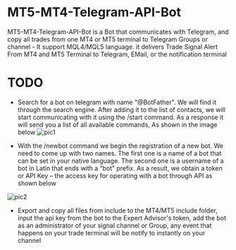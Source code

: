# MT5-MT4-Telegram-API-Bot
MT5-MT4-Telegram-API-Bot is a Bot that communicates with Telegram, and copy all trades from one MT4 or MT5 terminal to Telegram Groups or channel - It support MQL4/MQL5 language.
it delivers Trade Signal Alert From MT4 and MT5 Terminal to Telegram, EMail, or the notification terminal


# TODO
* Search for a bot on telegram with name "@BotFather". We will find it through the search engine. After adding it to the list of contacts,
we will start communicating with it using the /start command. As a response it will send you a list of all available commands, As shown in the image below
![pic1](https://user-images.githubusercontent.com/32399318/56162967-1fe7ed00-5fc5-11e9-9555-192c33b34d7f.jpg)


* With the /newbot command we begin the registration of a new bot. We need to come up with two names. The first one is a name of a bot that 
can be set in your native language. The second one is a username of a bot in Latin that ends with a “bot” prefix. As a result, we obtain 
a token or API Key – the access key for operating with a bot through API as shown below

![pic2](https://user-images.githubusercontent.com/32399318/56163370-0d21e800-5fc6-11e9-8481-69861daa4a1e.jpg)


* Export and copy all files from include to the MT4/MT5 include folder, input the api key from the bot to the Expert Advisor's token, add the bot
as an administrator of your signal channel or Group, any event that happens on your trade terminal will be notify to instantly on your channel









